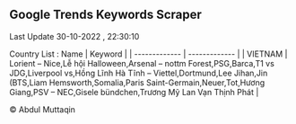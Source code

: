 

## Google Trends Keywords Scraper 
 
Last Update 30-10-2022 , 22:30:10

Country List :
 Name  | Keyword |
| ------------- | ------------- |
| VIETNAM | Lorient – Nice,Lễ hội Halloween,Arsenal – nottm Forest,PSG,Barca,T1 vs JDG,Liverpool vs,Hồng Lĩnh Hà Tĩnh – Viettel,Dortmund,Lee Jihan,Jin (BTS,Liam Hemsworth,Somalia,Paris Saint-Germain,Neuer,Tot,Hương Giang,PSV – NEC,Gisele bündchen,Trương Mỹ Lan Vạn Thịnh Phát |



© Abdul Muttaqin 
